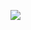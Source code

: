 ![](https://www.plantuml.com/plantuml/proxy?cache=no&src=https://raw.githubusercontent.com/oleksandrblazhko/ai-216-perepelitsya/laboratory-work-7/2-SoftwareDesign/2.7-PlantUML/UML-UseCase.puml)
